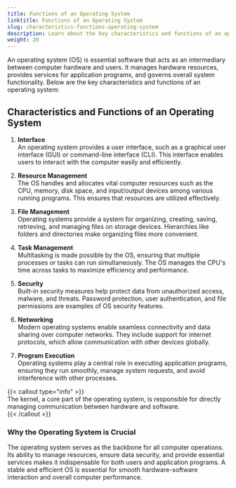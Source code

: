 ```yaml
---
title: Functions of an Operating System
linktitle: Functions of an Operating System
slug: characteristics-functions-operating-system
description: Learn about the key characteristics and functions of an operating system and its role in managing computer resources and ensuring efficient operation.
weight: 20
---
```


An operating system (OS) is essential software that acts as an intermediary between computer hardware and users. It manages hardware resources, provides services for application programs, and governs overall system functionality. Below are the key characteristics and functions of an operating system:

## Characteristics and Functions of an Operating System

1. **Interface**  
   An operating system provides a user interface, such as a graphical user interface (GUI) or command-line interface (CLI). This interface enables users to interact with the computer easily and efficiently.

2. **Resource Management**  
   The OS handles and allocates vital computer resources such as the CPU, memory, disk space, and input/output devices among various running programs. This ensures that resources are utilized effectively.

3. **File Management**  
   Operating systems provide a system for organizing, creating, saving, retrieving, and managing files on storage devices. Hierarchies like folders and directories make organizing files more convenient.

4. **Task Management**  
   Multitasking is made possible by the OS, ensuring that multiple processes or tasks can run simultaneously. The OS manages the CPU's time across tasks to maximize efficiency and performance.

5. **Security**  
   Built-in security measures help protect data from unauthorized access, malware, and threats. Password protection, user authentication, and file permissions are examples of OS security features.

6. **Networking**  
   Modern operating systems enable seamless connectivity and data sharing over computer networks. They include support for internet protocols, which allow communication with other devices globally.

7. **Program Execution**  
   Operating systems play a central role in executing application programs, ensuring they run smoothly, manage system requests, and avoid interference with other processes.

{{< callout type="info" >}}  
The kernel, a core part of the operating system, is responsible for directly managing communication between hardware and software.  
{{< /callout >}}

### Why the Operating System is Crucial

The operating system serves as the backbone for all computer operations. Its ability to manage resources, ensure data security, and provide essential services makes it indispensable for both users and application programs. A stable and efficient OS is essential for smooth hardware-software interaction and overall computer performance.
